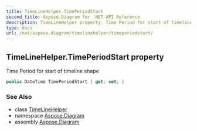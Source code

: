 ```yaml
---
title: TimeLineHelper.TimePeriodStart
second_title: Aspose.Diagram for .NET API Reference
description: TimeLineHelper property. Time Period for start of timeline shape
type: docs
url: /net/aspose.diagram/timelinehelper/timeperiodstart/
---
```

## TimeLineHelper.TimePeriodStart property

Time Period for start of timeline shape

```csharp
public DateTime TimePeriodStart { get; set; }
```

### See Also

* class [TimeLineHelper](../)
* namespace [Aspose.Diagram](../../timelinehelper/)
* assembly [Aspose.Diagram](../../../)


